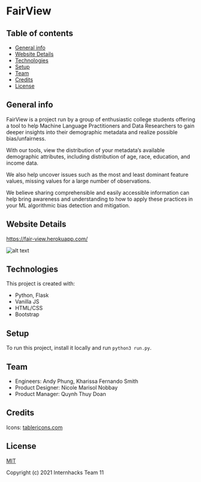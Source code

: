 # FairView

## Table of contents
* [General info](#general-info)
* [Website Details](#website-details)
* [Technologies](#technologies)
* [Setup](#setup)
* [Team](#team)
* [Credits](#credits)
* [License](#license)

## General info
FairView is a project run by a group of enthusiastic college students offering a tool to help Machine Language Practitioners and Data Researchers to gain deeper insights into their demographic metadata and realize possible bias/unfairness. 

With our tools, view the distribution of your metadata’s available demographic attributes, including distribution of age, race, education, and income data. 

We also help uncover issues such as the most and least dominant feature values, missing values for a large number of observations. 

We believe sharing comprehensible and easily accessible information can help bring awareness and understanding to how to apply these practices in your ML algorithmic bias detection and mitigation. 

## Website Details
https://fair-view.herokuapp.com/

![alt text](img/fairview.gif)

## Technologies
This project is created with:
* Python, Flask
* Vanilla JS
* HTML/CSS
* Bootstrap
	
## Setup
To run this project, install it locally and run `python3 run.py`.

## Team
- Engineers: Andy Phung, Kharissa Fernando Smith
- Product Designer: Nicole Marisol Nobbay
- Product Manager: Quynh Thuy Doan

## Credits
Icons: [tablericons.com](https://tablericons.com/)

## License
[MIT](https://en.wikipedia.org/wiki/MIT_License)

Copyright (c) 2021 Internhacks Team 11
